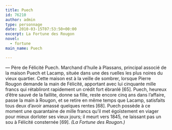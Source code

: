 ```yaml
---
title: Puech
id: 76210
author: admin
type: personnage
date: 2010-03-15T07:53:50+00:00
excerpt: La Fortune des Rougon
novel:
  - fortune
main_name: Puech

---
```

— Père de Félicité Puech. Marchand d&rsquo;huile à Plassans, principal associé de la maison Puech et Lacamp, située dans une des ruelles les plus noires du vieux quartier. Cette maison est à la veille de sombrer, lorsque Pierre Rougon demande la main de Félicité, apportant avec lui cinquante mille francs qui rétabliront rapidement un crédit fort ébranlé [65]. Puech, heureux d&rsquo;être sauvé de la faillite, donne sa fille, reste encore cinq ans dans l&rsquo;affaire, passe la main à Rougon, et se retire en même temps que Lacamp, satisfaits tous deux d&rsquo;avoir amassé quelques rentes [68]. Puech possède à ce moment une quarantaine de mille francs qu&rsquo;il met égoïstement en viager pour mieux dorloter ses vieux jours; il meurt vers 1845, ne laissant pas un sou à Félicité consternée [69]. _(La Fortune des Rougon.)_